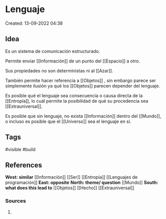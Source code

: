 # Lenguaje

Created: 13-09-2022 04:38

## <span class="pink"> **Idea** </span>
Es un sistema de comunicación estructurado.

Permite enviar [[Información]] de un punto del [[Espacio]] a otro.

Sus propiedades no son deterministas ni al [[Azar]].

También permite hacer referencia a [[Objetos]] , sin embargo parece ser simplemente ilusión ya qué los [[Objetos]] parecen depender del lenguaje.

Es posible qué el lenguaje sea consecuencia o causa directa de la [[Entropía]], lo cuál permite la posibilidad de qué su procedencia sea [[Extrauniversal]].

Es posible que sin lenguaje, no exista [[Información]] dentro del [[Mundo]], o incluso es posible que el [[Universo]] sea el lenguaje en sí.
## <span class="orange"> **Tags**</span>
<span class="tag"> #visible</span>  <span class="tag"> #build</span> 

## <span class="green"> **References**</span>
<span class="blue"> **West: similar** </span>
[[Información]]
[[Ser]]
[[Entropía]]
[[Lenguajes de programación]]
<span class="blue"> **East: opposite** </span>
<span class="blue"> **North: theme/ question** </span>
[[Mundo]]
<span class="blue"> **South: what does this lead to** </span>
[[Objetos]]
[[Hecho]]
[[Extrauniversal]]

### <span class="purple"> **Sources**</span>
1. 